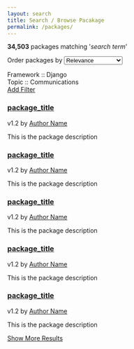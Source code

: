 ```yaml
---
layout: search
title: Search / Browse Pacakage
permalink: /packages/
---
```


<section class="order-results">
  <p class="description"><strong>34,503</strong> packages matching '<em>search term</em>'</p>
  <p class="order">
    <span>Order packages by</span>
    <select>
      <option>Relevance</option>
      <option>Date Last Updated</option>
    </select>
  </p>
</section>

<div class="applied-filters">
  <div class="filter">
    <i class="fa fa-filter"></i>
    <span>Framework :: Django</span>
    <a href="#"><i class="fa fa-close"></i></a>
  </div>
  <div class="filter">
    <i class="fa fa-filter"></i>
    <span>Topic :: Communications</span>
    <a href="#"><i class="fa fa-close"></i></a>
  </div>
  <a href="#" class="add-filter wh-button -small">Add Filter</a>
</div>

<section>
  <div class="package-list">
    <div class="package-snippet">
      <h3 class="title"><a href="{{ "/package/" | prepend: site.baseurl }}">package_title</a></h3>
      <p class="meta">
        <span class="version">v1.2</span> by <a href="{{ "/author/" | prepend: site.baseurl }}">Author Name</a>
      </p>
      <p class="description">
        This is the package description
      </p>
    </div>
    <div class="package-snippet">
      <h3 class="title"><a href="{{ "/package/" | prepend: site.baseurl }}">package_title</a></h3>
      <p class="meta">
        <span class="version">v1.2</span> by <a href="{{ "/author/" | prepend: site.baseurl }}">Author Name</a>
      </p>
      <p class="description">
        This is the package description
      </p>
    </div>
    <div class="package-snippet">
      <h3 class="title"><a href="{{ "/package/" | prepend: site.baseurl }}">package_title</a></h3>
      <p class="meta">
        <span class="version">v1.2</span> by <a href="{{ "/author/" | prepend: site.baseurl }}">Author Name</a>
      </p>
      <p class="description">
        This is the package description
      </p>
    </div>
    <div class="package-snippet">
      <h3 class="title"><a href="{{ "/package/" | prepend: site.baseurl }}">package_title</a></h3>
      <p class="meta">
        <span class="version">v1.2</span> by <a href="{{ "/author/" | prepend: site.baseurl }}">Author Name</a>
      </p>
      <p class="description">
        This is the package description
      </p>
    </div>
    <div class="package-snippet">
      <h3 class="title"><a href="{{ "/package/" | prepend: site.baseurl }}">package_title</a></h3>
      <p class="meta">
        <span class="version">v1.2</span> by <a href="{{ "/author/" | prepend: site.baseurl }}">Author Name</a>
      </p>
      <p class="description">
        This is the package description
      </p>
    </div>
  </div>
  <a href="#" class="button">Show More Results</a>
</section>
